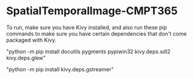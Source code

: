 # SpatialTemporalImage-CMPT365
To run, make sure you have Kivy installed, and also run these pip commands to make sure you have certain dependencies
that don't come packaged with Kivy.

   "python -m pip install docutils pygments pypiwin32 kivy.deps.sdl2 kivy.deps.glew"
   
   "python -m pip install kivy.deps.gstreamer"